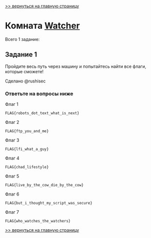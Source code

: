 [>> вернуться на главную страницу](https://github.com/BEPb/tryhackme/blob/master/README.md)

# Комната [Watcher](https://tryhackme.com/r/room/watcher) 

Всего 1 заданиe:
## Задание 1
Пройдите весь путь через машину и попытайтесь найти все флаги, которые сможете!

Сделано  @rushisec

### Ответьте на вопросы ниже
Флаг 1
```commandline
FLAG{robots_dot_text_what_is_next}
```
Флаг 2
```commandline
FLAG{ftp_you_and_me}
```
Флаг 3
```commandline
FLAG{lfi_what_a_guy}
```
Флаг 4
```commandline
FLAG{chad_lifestyle}
```
Флаг 5
```commandline
FLAG{live_by_the_cow_die_by_the_cow}
```
Флаг 6
```commandline
FLAG{but_i_thought_my_script_was_secure}
```
Флаг 7
```commandline
FLAG{who_watches_the_watchers}
```


[>> вернуться на главную страницу](https://github.com/BEPb/tryhackme/blob/master/README.md)